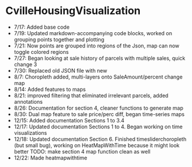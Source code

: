# CvilleHousingVisualization
- 7/17: Added base code
- 7/19: Updated markdown-accompanying code blocks, worked on grouping points together and plotting 
- 7/21: Now points are grouped into regions of the Json, map can now toggle colored regions 
- 7/27: Began looking at sale history of parcels with multiple sales, quick change 3
- 7/30: Replaced old JSON file with new
- 8/7: Choropleth added, multi-layers onto SaleAmount/percent change map
- 8/14: Added features to maps
- 8/21: improved filtering that eliminated irrelevant parcels, added annotations
- 8/26: Documentation for section 4, cleaner functions to generate map
- 8/30: Dual map feature to sale price/perc diff, began time-series maps
- 12/15: Added documentation Sections 1 to 3.4
- 12/17: Updated documentation Sections 1 to 4. Began working on time visualizations
- 12/18: Updated documentation Section 6. Finished timesliderchoropleth (but small bug), working on HeatMapWithTime because it might look better
TODO: make section 4 map function clean as well
- 12/22: Made heatmapwithtime
